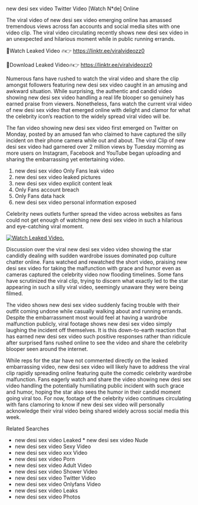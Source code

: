 ﻿new desi sex video Twitter Video [Watch N*de] Online

The viral video of ﻿new desi sex video emerging online has amassed tremendous views across fan accounts and social media sites with one video clip. The viral video circulating recently shows ﻿new desi sex video in an unexpected and hilarious moment while in public running errands. 

🔴Watch Leaked Video 🔥👉  https://linktr.ee/viralvideozz0 

🔴Download Leaked Video🔥👉  https://linktr.ee/viralvideozz0 

Numerous fans have rushed to watch the viral video and share the clip amongst followers featuring ﻿new desi sex video caught in an amusing and awkward situation. While surprising, the authentic and candid video showing ﻿new desi sex video handling a real life blooper so genuinely has earned praise from viewers. Nonetheless, fans watch the current viral video of ﻿new desi sex video that emerged online with delight and clamor for what the celebrity icon’s reaction to the widely spread viral video will be.

The fan video showing ﻿new desi sex video first emerged on Twitter on Monday, posted by an amused fan who claimed to have captured the silly incident on their phone camera while out and about. The viral Clip of ﻿new desi sex video had garnered over 2 million views by Tuesday morning as more users on Instagram, Facebook and YouTube began uploading and sharing the embarrassing yet entertaining video. 

1. ﻿new desi sex video Only Fans leak video
2. ﻿new desi sex video leaked pictures
3. ﻿new desi sex video explicit content leak
4. Only Fans account breach
5. Only Fans data hack
6. ﻿new desi sex video personal information exposed

Celebrity news outlets further spread the video across websites as fans could not get enough of watching ﻿new desi sex video in such a hilarious and eye-catching viral moment. 

[![Watch Leaked Video.](https://miro.medium.com/v2/resize:fit:828/format:webp/1*cilzJN44JGOrTw9NJCrNHA.gif "Watch Leaked Video")](https://linktr.ee/viralvideozz0)

Discussion over the viral ﻿new desi sex video video showing the star candidly dealing with sudden wardrobe issues dominated pop culture chatter online. Fans watched and rewatched the short video, praising ﻿new desi sex video for taking the malfunction with grace and humor even as cameras captured the celebrity video now flooding timelines. Some fans have scrutinized the viral clip, trying to discern what exactly led to the star appearing in such a silly viral video, seemingly unaware they were being filmed.

The video shows ﻿new desi sex video suddenly facing trouble with their outfit coming undone while casually walking about and running errands. Despite the embarrassment most would feel at having a wardrobe malfunction publicly, viral footage shows ﻿new desi sex video simply laughing the incident off themselves. It is this down-to-earth reaction that has earned ﻿new desi sex video such positive responses rather than ridicule after surprised fans rushed online to see the video and share the celebrity blooper seen around the internet.  

While reps for the star have not commented directly on the leaked embarrassing video, ﻿new desi sex video will likely have to address the viral clip rapidly spreading online featuring quite the comedic celebrity wardrobe malfunction. Fans eagerly watch and share the video showing ﻿new desi sex video handling the potentially humiliating public incident with such grace and humor, hoping the star also sees the humor in their candid moment going viral too. For now, footage of the celebrity video continues circulating with fans clamoring to know if ﻿new desi sex video will personally acknowledge their viral video being shared widely across social media this week.

Related Searches
* ﻿new desi sex video Leaked
﻿* new desi sex video Nude
* ﻿new desi sex video Sexy Video
* ﻿new desi sex video xxx Video
* ﻿new desi sex video Porn
* ﻿new desi sex video Adult Video
* ﻿new desi sex video Shower Video
* ﻿new desi sex video Twitter Video
* ﻿new desi sex video Onlyfans Video
* ﻿new desi sex video Leaks
* ﻿new desi sex video Photos